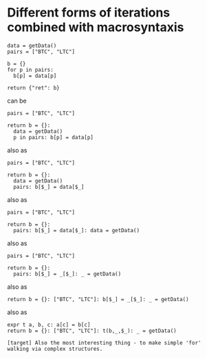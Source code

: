 # Different forms of iterations combined with macrosyntaxis

```
data = getData()
pairs = ["BTC", "LTC"]

b = {}
for p in pairs:
  b[p] = data[p]

return {"ret": b}
```

can be

```
pairs = ["BTC", "LTC"]

return b = {}:  
  data = getData()
  p in pairs: b[p] = data[p]  
```

also as

```
pairs = ["BTC", "LTC"]

return b = {}:  
  data = getData()
  pairs: b[$_] = data[$_]    
```

also as
```
pairs = ["BTC", "LTC"]

return b = {}:  
  pairs: b[$_] = data[$_]: data = getData()
```

also as
```
pairs = ["BTC", "LTC"]

return b = {}:  
  pairs: b[$_] = _[$_]: _ = getData()
```
also as
```
return b = {}: ["BTC", "LTC"]: b[$_] = _[$_]: _ = getData()
```
also as
```
expr t a, b, c: a[c] = b[c]  
return b = {}: ["BTC", "LTC"]: t(b,_,$_): _ = getData()
```

```[target] Also the most interesting thing - to make simple 'for' walking via complex structures.```
